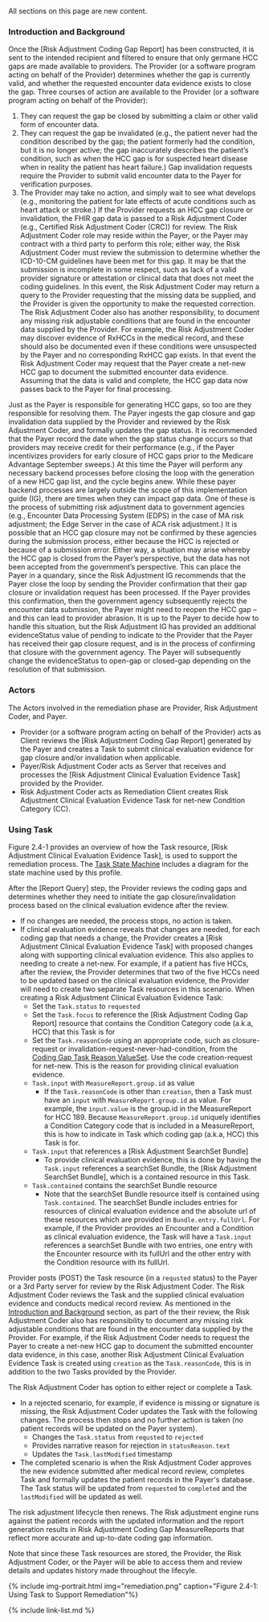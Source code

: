 
<div class="new-content" markdown="1">
All sections on this page are new content.
</div><!-- new-content -->

### Introduction and Background

Once the [Risk Adjustment Coding Gap Report] has been constructed, it is sent to the intended recipient and filtered to ensure that only germane HCC gaps are made available to providers. The Provider (or a software program acting on behalf of the Provider) determines whether the gap is currently valid, and whether the requested encounter data evidence exists to close the gap. Three courses of action are available to the Provider (or a software program acting on behalf of the Provider):
1.	They can request the gap be closed by submitting a claim or other valid form of encounter data.
2.	They can request the gap be invalidated (e.g., the patient never had the condition described by the gap; the patient formerly had the condition, but it is no longer active; the gap inaccurately describes the patient’s condition, such as when the HCC gap is for suspected heart disease when in reality the patient has heart failure.) Gap invalidation requests require the Provider to submit valid encounter data to the Payer for verification purposes.
3.	The Provider may take no action, and simply wait to see what develops (e.g., monitoring the patient for late effects of acute conditions such as heart attack or stroke.)
If the Provider requests an HCC gap closure or invalidation, the FHIR gap data is passed to a Risk Adjustment Coder (e.g., Certified Risk Adjustment Coder (CRC)) for review. The Risk Adjustment Coder role may reside within the Payer, or the Payer may contract with a third party to perform this role; either way, the Risk Adjustment Coder must review the submission to determine whether the ICD-10-CM guidelines have been met for this gap. It may be that the submission is incomplete in some respect, such as lack of a valid provider signature or attestation or clinical data that does not meet the coding guidelines. In this event, the Risk Adjustment Coder may return a query to the Provider requesting that the missing data be supplied, and the Provider is given the opportunity to make the requested correction.
The Risk Adjustment Coder also has another responsibility, to document any missing risk adjustable conditions that are found in the encounter data supplied by the Provider. For example, the Risk Adjustment Coder may discover evidence of RxHCCs in the medical record, and these should also be documented even if these conditions were unsuspected by the Payer and no corresponding RxHCC gap exists. In that event the Risk Adjustment Coder may request that the Payer create a net-new HCC gap to document the submitted encounter data evidence.
Assuming that the data is valid and complete, the HCC gap data now passes back to the Payer for final processing.

Just as the Payer is responsible for generating HCC gaps, so too are they responsible for resolving them. The Payer ingests the gap closure and gap invalidation data supplied by the Provider and reviewed by the Risk Adjustment Coder, and formally updates the gap status. It is recommended that the Payer record the date when the gap status change occurs so that providers may receive credit for their performance (e.g., if the Payer incentivizes providers for early closure of HCC gaps prior to the Medicare Advantage September sweeps.) At this time the Payer will perform any necessary backend processes before closing the loop with the generation of a new HCC gap list, and the cycle begins anew. While these payer backend processes are largely outside the scope of this implementation guide (IG), there are times when they can impact gap data. One of these is the process of submitting risk adjustment data to government agencies (e.g., Encounter Data Processing System (EDPS) in the case of MA risk adjustment; the Edge Server in the case of ACA risk adjustment.) It is possible that an HCC gap closure may not be confirmed by these agencies during the submission process, either because the HCC is rejected or because of a submission error. Either way, a situation may arise whereby the HCC gap is closed from the Payer’s perspective, but the data has not been accepted from the government’s perspective. This can place the Payer in a quandary, since the Risk Adjustment IG recommends that the Payer close the loop by sending the Provider confirmation that their gap closure or invalidation request has been processed. If the Payer provides this confirmation, then the government agency subsequently rejects the encounter data submission, the Payer might need to reopen the HCC gap – and this can lead to provider abrasion. It is up to the Payer to decide how to handle this situation, but the Risk Adjustment IG has provided an additional evidenceStatus value of pending to indicate to the Provider that the Payer has received their gap closure request, and is in the process of confirming that closure with the government agency. The Payer will subsequently change the evidenceStatus to open-gap or closed-gap depending on the resolution of that submission.

### Actors

The Actors involved in the remediation phase are Provider, Risk Adjustment Coder, and Payer. 
- Provider (or a software program acting on behalf of the Provider) acts as Client reviews the [Risk Adjustment Coding Gap Report] generated by the Payer and creates a Task to submit clinical evaluation evidence for gap closure and/or invalidation when applicable.  
- Payer/Risk Adjustment Coder acts as Server that receives and processes the [Risk Adjustment Clinical Evaluation Evidence Task] provided by the Provider.  
- Risk Adjustment Coder acts as Remediation Client creates Risk Adjustment Clinical Evaluation Evidence Task for net-new Condition Category (CC). 

### Using Task
Figure 2.4-1 provides an overview of how the Task resource, [Risk Adjustment Clinical Evaluation Evidence Task], is used to support the remediation process. The [Task State Machine](StructureDefinition-ra-clinical-evaluation-evidence-task.html#task-state-machine) includes a diagram for the state machine used by this profile. 

After the [Report Query] step, the Provider reviews the coding gaps and determines whether they need to initiate the gap closure/invalidation process based on the clinical evaluation evidence after the review. 
- If no changes are needed, the process stops, no action is taken. 
- If clinical evaluation evidence reveals that changes are needed, for each coding gap that needs a change, the Provider creates a [Risk Adjustment Clinical Evaluation Evidence Task] with proposed changes along with supporting clinical evaluation evidence. This also applies to needing to create a net-new. For example, if a patient has five HCCs, after the review, the Provider determines that two of the five HCCs need to be updated based on the clinical evaluation evidence, the Provider will need to create two separate Task resources in this scenario. When creating a Risk Adjustment Clinical Evaluation Evidence Task:
    - Set the `Task.status` to `requested`
    - Set the `Task.focus` to reference the [Risk Adjustment Coding Gap Report] resource that contains the Condition Category code (a.k.a, HCC) that this Task is for
    - Set the `Task.reasonCode` using an appropriate code, such as closure-request or invalidation-request-never-had-condition, from the [Coding Gap Task Reason ValueSet](ValueSet-coding-gap-task-reason.html). Use the code creation-request for net-new. This is the reason for providing clinical evaluation evidence.      
    - `Task.input` with `MeasureReport.group.id` as value
        - If the `Task.reasonCode` is other than `creation`, then a Task must have an `input` with `MeasureReport.group.id` as value. For example, the `input.value` is the group.id in the MeasureReport for HCC 189. Because `MeasureReport.group.id` uniquely identifies a Condition Category code that is included in a MeasureReport, this is how to indicate in Task which coding gap (a.k.a, HCC) this Task is for. 
    - `Task.input` that references a [Risk Adjustment SearchSet Bundle]
        - To provide clinical evaluation evidence, this is done by having the `Task.input` references a searchSet Bundle, the [Risk Adjustment SearchSet Bundle], which is a contained resource in this Task. 
    - `Task.contained` contains the searchSet Bundle resource
        - Note that the searchSet Bundle resource itself is contained using `Task.contained`. The searchSet Bundle includes entries for resources of clinical evaluation evidence and the absolute url of these resources which are provided in `Bundle.entry.fullUrl`. For example, if the Provider provides an Encounter and a Condition as clinical evaluation evidence, the Task will have a `Task.input` references a searchSet Bundle with two entries, one entry with the Encounter resource with its fullUrl and the other entry with the Condition resource with its fullUrl.  

Provider posts (POST) the Task resource (in a `requsted` status) to the Payer or a 3rd Party server for review by the Risk Adjustment Coder. The Risk Adjustment Coder reviews the Task and the supplied clinical evaluation evidence and conducts medical record review. As mentioned in the [Introduction and Background](remediation.html#introduction-and-background) section, as part of the their review, the Risk Adjustment Coder also has responsibility to document any missing risk adjustable conditions that are found in the encounter data supplied by the Provider. For example, if the Risk Adjustment Coder needs to request the Payer to create a net-new HCC gap to document the submitted encounter data evidence, in this case, another Risk Adjustment Clinical Evaluation Evidence Task is created using `creation` as the `Task.reasonCode`, this is in addition to the two Tasks provided by the Provider. 

The Risk Adjustment Coder has option to either reject or complete a Task.
- In a rejected scenario, for example, if evidence is missing or signature is missing, the Risk Adjustment Coder updates the Task with the following changes. The process then stops and no further action is taken (no patient records will be updated on the Payer system). 
    - Changes the `Task.status` from `requsted` to `rejected`
    - Provides narrative reason for rejection in `statusReason.text`
    - Updates the `Task.lastModified` timestamp
- The completed scenario is when the Risk Adjustment Coder approves the new evidence submitted after medical record review, completes Task and formally updates the patient records in the Payer's database. The Task status will be updated from `requested` to `completed` and the `lastModified` will be updated as well. 

The risk adjustment lifecycle then renews. The Risk adjustment engine runs against the patient records with the updated information and the report generation results in Risk Adjustment Coding Gap MeasureReports that reflect more accurate and up-to-date coding gap information.  

Note that since these Task resources are stored, the Provider, the Risk Adjustment Coder, or the Payer will be able to access them and review details and updates history made throughout the lifecyle.

{% include img-portrait.html img="remediation.png" caption="Figure 2.4-1: Using Task to Support Remediation"%}


{% include link-list.md %}


